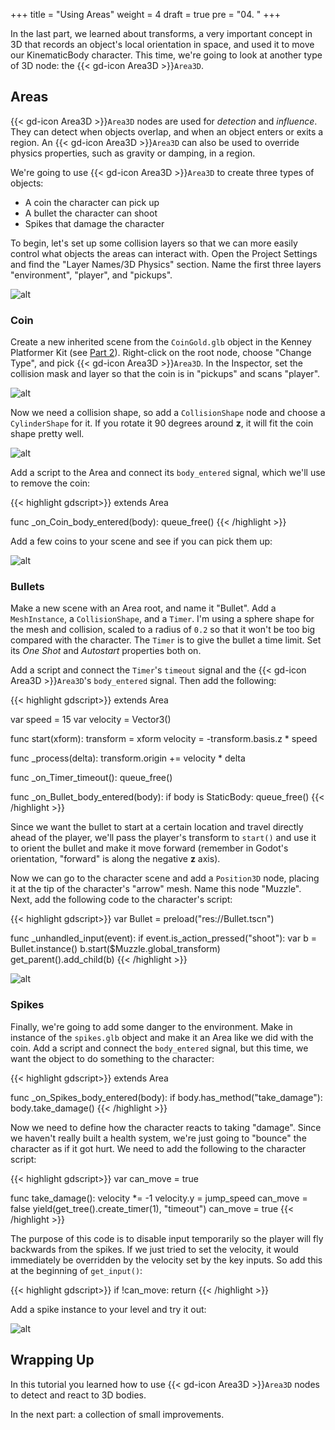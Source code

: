 
+++
title = "Using Areas"
weight = 4
draft = true
pre = "04. "
+++

In the last part, we learned about transforms, a very important concept in 3D that records an object's local orientation in space, and used it to move our KinematicBody character. This time, we're going to look at another type of 3D node: the {{< gd-icon Area3D >}}`Area3D`.

## Areas

{{< gd-icon Area3D >}}`Area3D` nodes are used for _detection_ and _influence_. They can detect when objects overlap, and when an object enters or exits a region. An {{< gd-icon Area3D >}}`Area3D` can also be used to override physics properties, such as gravity or damping, in a region.

We're going to use {{< gd-icon Area3D >}}`Area3D` to create three types of objects:

* A coin the character can pick up
* A bullet the character can shoot
* Spikes that damage the character

To begin, let's set up some collision layers so that we can more easily control
what objects the areas can interact with. Open the Project Settings and find
the "Layer Names/3D Physics" section. Name the first three layers "environment",
"player", and "pickups".

![alt](/godot_recipes/4.x/img/3d_04_01.png)

### Coin

Create a new inherited scene from the `CoinGold.glb` object in the Kenney Platformer Kit (see [Part 2](/godot_recipes/4.x/g101/3d/101_3d_02/)). Right-click on the root node, choose "Change Type", and pick {{< gd-icon Area3D >}}`Area3D`. In the Inspector, set the collision mask and layer so that the coin is in "pickups" and scans "player".

![alt](/godot_recipes/4.x/img/3d_04_02.png)

Now we need a collision shape, so add a `CollisionShape` node and choose a
`CylinderShape` for it. If you rotate it 90 degrees around **z**, it will fit
the coin shape pretty well.

![alt](/godot_recipes/4.x/img/3d_04_03.png)

Add a script to the Area and connect its `body_entered` signal, which we'll use
to remove the coin:

{{< highlight gdscript>}}
extends Area

func _on_Coin_body_entered(body):
    queue_free()
{{< /highlight >}}

Add a few coins to your scene and see if you can pick them up:

![alt](/godot_recipes/4.x/img/3d_04_04.gif)

### Bullets

Make a new scene with an Area root, and name it "Bullet". Add a `MeshInstance`,
a `CollisionShape`, and a `Timer`. I'm using a sphere shape for the mesh and
collision, scaled to a radius of `0.2` so that it won't be too big compared
with the character. The `Timer` is to give the bullet a time limit. Set its
_One Shot_ and _Autostart_ properties both on.

Add a script and connect the `Timer`'s `timeout` signal and the {{< gd-icon Area3D >}}`Area3D`'s
`body_entered` signal. Then add the following:

{{< highlight gdscript>}}
extends Area

var speed = 15
var velocity = Vector3()

func start(xform):
    transform = xform
    velocity = -transform.basis.z * speed

func _process(delta):
    transform.origin += velocity * delta

func _on_Timer_timeout():
    queue_free()

func _on_Bullet_body_entered(body):
    if body is StaticBody:
        queue_free()
{{< /highlight >}}

Since we want the bullet to start at a certain location and travel directly
ahead of the player, we'll pass the player's transform to `start()` and use it
to orient the bullet and make it move forward (remember in Godot's orientation,
"forward" is along the negative **z** axis).

Now we can go to the character scene and add a `Position3D` node, placing it
at the tip of the character's "arrow" mesh. Name this node "Muzzle". Next, add
the following code to the character's script:

{{< highlight gdscript>}}
var Bullet = preload("res://Bullet.tscn")

func _unhandled_input(event):
    if event.is_action_pressed("shoot"):
        var b = Bullet.instance()
        b.start($Muzzle.global_transform)
        get_parent().add_child(b)
{{< /highlight >}}

![alt](/godot_recipes/4.x/img/3d_04_05.gif)

### Spikes

Finally, we're going to add some danger to the environment. Make in instance
of the `spikes.glb` object and make it an Area like we did with the coin.
Add a script and connect the `body_entered` signal, but this time, we want
the object to do something to the character:

{{< highlight gdscript>}}
extends Area

func _on_Spikes_body_entered(body):
    if body.has_method("take_damage"):
        body.take_damage()
{{< /highlight >}}

Now we need to define how the character reacts to taking "damage". Since we
haven't really built a health system, we're just going to "bounce" the
character as if it got hurt. We need to add the following to the character
script:

{{< highlight gdscript>}}
var can_move = true

func take_damage():
    velocity *= -1
    velocity.y = jump_speed
    can_move = false
    yield(get_tree().create_timer(1), "timeout")
    can_move = true
{{< /highlight >}}

The purpose of this code is to disable input temporarily so the player will
fly backwards from the spikes. If we just tried to set the velocity, it would
immediately be overridden by the velocity set by the key inputs. So add this at
the beginning of `get_input()`:

{{< highlight gdscript>}}
    if !can_move:
        return
{{< /highlight >}}

Add a spike instance to your level and try it out:

![alt](/godot_recipes/4.x/img/3d_04_06.gif)

## Wrapping Up

In this tutorial you learned how to use {{< gd-icon Area3D >}}`Area3D` nodes to detect and react to 3D bodies.

In the next part: a collection of small improvements.
